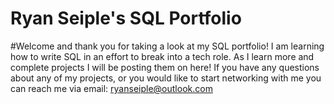 # Ryan Seiple's SQL Portfolio

#Welcome and thank you for taking a look at my SQL portfolio! I am learning how to write SQL in an effort to break into a tech role. As I learn more and complete projects I will be posting them on here! If you have any questions about any of my projects, or you would like to start networking with me you can reach me via email: ryanseiple@outlook.com
